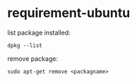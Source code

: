 # requirement-ubuntu

list package installed: 
```
dpkg --list
```
remove package:
```
sudo apt-get remove <packagname>
```
